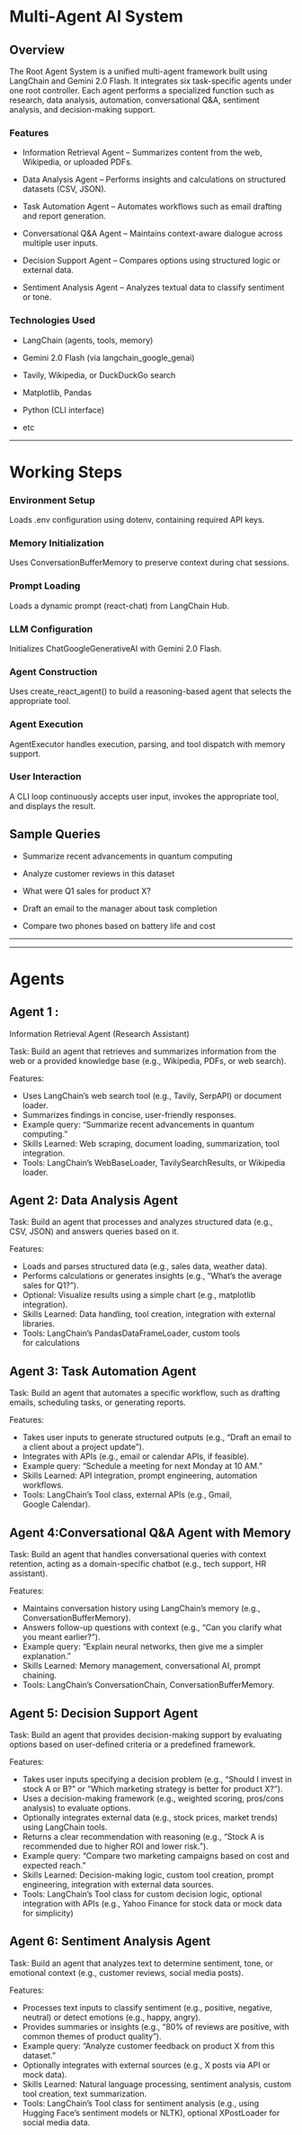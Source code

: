 # Multi-Agent AI System

## Overview

<p>The Root Agent System is a unified multi-agent framework built using LangChain and Gemini 2.0 Flash. It integrates six task-specific agents under one root controller. Each agent performs a specialized function such as research, data analysis, automation, conversational Q&A, sentiment analysis, and decision-making support.<p>

### Features

- Information Retrieval Agent – Summarizes content from the web, Wikipedia, or uploaded PDFs.

- Data Analysis Agent – Performs insights and calculations on structured datasets (CSV, JSON).

- Task Automation Agent – Automates workflows such as email drafting and report generation.

- Conversational Q&A Agent – Maintains context-aware dialogue across multiple user inputs.

- Decision Support Agent – Compares options using structured logic or external data.

- Sentiment Analysis Agent – Analyzes textual data to classify sentiment or tone.

### Technologies Used

- LangChain (agents, tools, memory)

- Gemini 2.0 Flash (via langchain_google_genai)

- Tavily, Wikipedia, or DuckDuckGo search

- Matplotlib, Pandas

- Python (CLI interface)

- etc

---

# Working Steps

### Environment Setup

Loads .env configuration using dotenv, containing required API keys.

### Memory Initialization

Uses ConversationBufferMemory to preserve context during chat sessions.

### Prompt Loading

Loads a dynamic prompt (react-chat) from LangChain Hub.

### LLM Configuration

Initializes ChatGoogleGenerativeAI with Gemini 2.0 Flash.

### Agent Construction

Uses create_react_agent() to build a reasoning-based agent that selects the appropriate tool.

### Agent Execution

AgentExecutor handles execution, parsing, and tool dispatch with memory support.

### User Interaction

A CLI loop continuously accepts user input, invokes the appropriate tool, and displays the result.

## Sample Queries

- Summarize recent advancements in quantum computing

- Analyze customer reviews in this dataset

- What were Q1 sales for product X?

- Draft an email to the manager about task completion

- Compare two phones based on battery life and cost

---

---

# Agents

## Agent 1 :

Information Retrieval Agent (Research Assistant)

Task: Build an agent that retrieves and summarizes information from the web or a provided knowledge base (e.g., Wikipedia, PDFs, or web search).

Features:

- Uses LangChain’s web search tool (e.g., Tavily, SerpAPI) or document loader.
- Summarizes findings in concise, user-friendly responses.
- Example query: “Summarize recent advancements in quantum computing.”
- Skills Learned: Web scraping, document loading, summarization, tool integration.
- Tools: LangChain’s WebBaseLoader, TavilySearchResults, or Wikipedia loader.

## Agent 2: Data Analysis Agent

Task: Build an agent that processes and analyzes structured data (e.g., CSV, JSON) and answers queries based on it.

Features:

- Loads and parses structured data (e.g., sales data, weather data).
- Performs calculations or generates insights (e.g., “What’s the average sales for Q1?”).
- Optional: Visualize results using a simple chart (e.g., matplotlib integration).
- Skills Learned: Data handling, tool creation, integration with external libraries.
- Tools: LangChain’s PandasDataFrameLoader, custom tools for calculations

## Agent 3: Task Automation Agent

Task: Build an agent that automates a specific workflow, such as drafting emails, scheduling tasks, or generating reports.

Features:

- Takes user inputs to generate structured outputs (e.g., “Draft an email to a client about a project update”).
- Integrates with APIs (e.g., email or calendar APIs, if feasible).
- Example query: “Schedule a meeting for next Monday at 10 AM.”
- Skills Learned: API integration, prompt engineering, automation workflows.
- Tools: LangChain’s Tool class, external APIs (e.g., Gmail, Google Calendar).

## Agent 4:Conversational Q&A Agent with Memory

Task: Build an agent that handles conversational queries with context retention, acting as a domain-specific chatbot (e.g., tech support, HR assistant).

Features:

- Maintains conversation history using LangChain’s memory (e.g., ConversationBufferMemory).
- Answers follow-up questions with context (e.g., “Can you clarify what you meant earlier?”).
- Example query: “Explain neural networks, then give me a simpler explanation.”
- Skills Learned: Memory management, conversational AI, prompt chaining.
- Tools: LangChain’s ConversationChain, ConversationBufferMemory.

## Agent 5: Decision Support Agent

Task: Build an agent that provides decision-making support by evaluating options based on user-defined criteria or a predefined framework.

Features:

- Takes user inputs specifying a decision problem (e.g., “Should I invest in stock A or B?” or “Which marketing strategy is better for product X?”).
- Uses a decision-making framework (e.g., weighted scoring, pros/cons analysis) to evaluate options.
- Optionally integrates external data (e.g., stock prices, market trends) using LangChain tools.
- Returns a clear recommendation with reasoning (e.g., “Stock A is recommended due to higher ROI and lower risk.”).
- Example query: “Compare two marketing campaigns based on cost and expected reach.”
- Skills Learned: Decision-making logic, custom tool creation, prompt engineering, integration with external data sources.
- Tools: LangChain’s Tool class for custom decision logic, optional integration with APIs (e.g., Yahoo Finance for stock data or mock data for simplicity)

## Agent 6: Sentiment Analysis Agent

Task: Build an agent that analyzes text to determine sentiment, tone, or emotional context (e.g., customer reviews, social media posts).

Features:

- Processes text inputs to classify sentiment (e.g., positive, negative, neutral) or detect emotions (e.g., happy, angry).
- Provides summaries or insights (e.g., “80% of reviews are positive, with common themes of product quality”).
- Example query: “Analyze customer feedback on product X from this dataset.”
- Optionally integrates with external sources (e.g., X posts via API or mock data).
- Skills Learned: Natural language processing, sentiment analysis, custom tool creation, text summarization.
- Tools: LangChain’s Tool class for sentiment analysis (e.g., using Hugging Face’s sentiment models or NLTK), optional XPostLoader for social media data.
